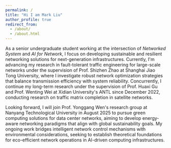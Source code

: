 ```yaml
---
permalink: /
title: "Hi I am Mark Liu"
author_profile: true
redirect_from: 
  - /about/
  - /about.html
---
```


As a senior undergraduate student working at the intersection of *Networked System* and *AI for Network*, I focus on developing sustainable and resilient networking solutions for next-generation infrastructures. Currently, I'm advancing my research in fault-tolerant traffic engineering for large-scale networks under the supervision of Prof. Shizhen Zhao at Shanghai Jiao Tong University, where I investigate robust network optimization strategies that balance transmission efficiency with system reliability. Concurrently, I continue my long-term research under the supervision of Prof. Huaxi Gu and Prof. Wenting Wei at Xidian University's ANTL since December 2022, conducting  research on traffic matrix completion in satellite networks.

Looking forward, I will join Prof. Yonggang Wen's research group at Nanyang Technological University in August 2025 to pursue green computing solutions for data center networks, aiming to develop energy-aware networking paradigms that align with global sustainability goals. My ongoing work bridges intelligent network control mechanisms with environmental considerations, seeking to establish theoretical foundations for eco-efficient network operations in AI-driven computing infrastructures.

